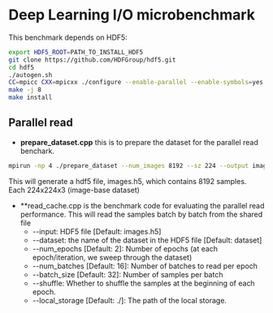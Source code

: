 # Deep Learning I/O microbenchmark 

This benchmark depends on HDF5:

```bash
export HDF5_ROOT=PATH_TO_INSTALL_HDF5
git clone https://github.com/HDFGroup/hdf5.git
cd hdf5
./autogen.sh
CC=mpicc CXX=mpicxx ./configure --enable-parallel --enable-symbols=yes --prefix=$HDF5_ROOT/ --enable-build-mode=debug --enable-shared --enable-parallel --enable-threadsafe --enable-unsupported --enable-map-api
make -j 8
make install
```


## Parallel read
* **prepare_dataset.cpp** this is to prepare the dataset for the parallel read benchark.

```bash
mpirun -np 4 ./prepare_dataset --num_images 8192 --sz 224 --output images.h5
```

This will generate a hdf5 file, images.h5, which contains 8192 samples. Each 224x224x3 (image-base dataset)

* **read_cache.cpp is the benchmark code for evaluating the parallel read performance. This will read the samples batch by batch from the shared file
  * --input: HDF5 file [Default: images.h5]
  * --dataset: the name of the dataset in the HDF5 file [Default: dataset]
  * --num_epochs [Default: 2]: Number of epochs (at each epoch/iteration, we sweep through the dataset)
  * --num_batches [Default: 16]: Number of batches to read per epoch
  * --batch_size [Default: 32]: Number of samples per batch
  * --shuffle: Whether to shuffle the samples at the beginning of each epoch.
  * --local_storage [Default: ./]: The path of the local storage.

